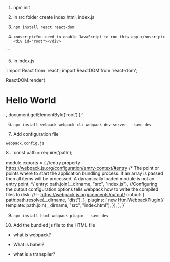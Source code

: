 1. npm init

2. In src folder create Index.html, index.js

3.  `npm install react react-dom`

4.  ```<body>
    <noscript>You need to enable JavaScript to run this app.</noscript>
    <div id="root"></div>
  </body>```

5. In Index.js

 `import React from 'react';
import ReactDOM from 'react-dom';

ReactDOM.render(
    <h1>Hello World</h1>,
  document.getElementById('root')
);`

6. `npm install webpack webpack-cli webpack-dev-server --save-dev`

7.   Add configuration file

    webpack.config.js

8 . `const path = require('path');

module.exports = {
  //entry property - https://webpack.js.org/configuration/entry-context/#entry
  /* The point or points where to start the application bundling process. 
  If an array is passed then all items will be processed.
    A dynamically loaded module is not an entry point. */
  entry: path.join(__dirname, "src", "index.js"),
  //Configuring the output configuration options tells webpack how to write the compiled files to disk.
  //-- https://webpack.js.org/concepts/output/
  output: {
    path:path.resolve(__dirname, "dist"),
  },
  plugins: [
    new HtmlWebpackPlugin({
      template: path.join(__dirname, "src", "index.html"),
    }),
  ],
}`

9. `npm install html-webpack-plugin --save-dev`

10. Add the bundled js file to the HTML file

- what is webpack?

- What is babel?

- what is a transpiler?

